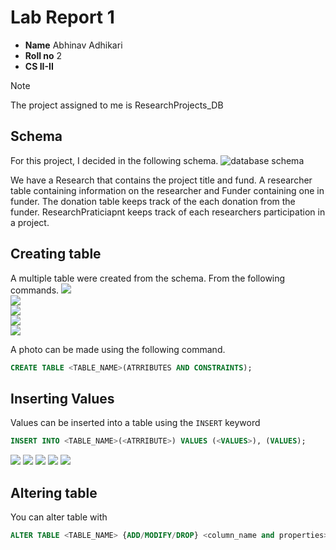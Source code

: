 # Lab Report 1

- **Name** Abhinav Adhikari
- **Roll no** 2
- **CS II-II**

> [!NOTE]
> The project assigned to me is ResearchProjects_DB

## Schema

For this project, I decided in the following schema.
![database schema](./photos/fig1-10.png)

We have a Research that contains the project title and fund. A researcher table
containing information on the researcher and Funder containing one in funder.
The donation table keeps track of the each donation from the funder. ResearchPraticiapnt
keeps track of each researchers participation in a project.

## Creating table

A multiple table were created from the schema. From the following commands.
![](./photos/fig1-1.png)  
![](./photos/fig1-2.png)  
![](./photos/fig1-3.png)  
![](./photos/fig1-4.png)  
![](./photos/fig1-5.png)  

A photo can be made using the following command.
```sql
CREATE TABLE <TABLE_NAME>(ATRRIBUTES AND CONSTRAINTS);
```

## Inserting Values

Values can be inserted into a table using the `INSERT` keyword
```sql
INSERT INTO <TABLE_NAME>(<ATRRIBUTE>) VALUES (<VALUES>), (VALUES);
```

![](./photos/fig1-6.png)
![](./photos/fig1-7.png)
![](./photos/fig1-8.png)
![](./photos/fig1-9.png)
![](./photos/1-10.png)

## Altering table

You can alter table with  

```sql
ALTER TABLE <TABLE_NAME> {ADD/MODIFY/DROP} <column_name and properties>
```

